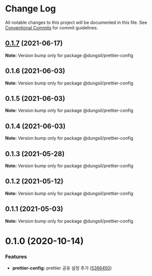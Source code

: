 # Change Log

All notable changes to this project will be documented in this file.
See [Conventional Commits](https://conventionalcommits.org) for commit guidelines.

## [0.1.7](https://github.com/dungsil/my-config/compare/@dungsil/prettier-config@0.1.6...@dungsil/prettier-config@0.1.7) (2021-06-17)

**Note:** Version bump only for package @dungsil/prettier-config






## 0.1.6 (2021-06-03)

**Note:** Version bump only for package @dungsil/prettier-config





## 0.1.5 (2021-06-03)

**Note:** Version bump only for package @dungsil/prettier-config





## 0.1.4 (2021-06-03)

**Note:** Version bump only for package @dungsil/prettier-config





## 0.1.3 (2021-05-28)

**Note:** Version bump only for package @dungsil/prettier-config





## 0.1.2 (2021-05-12)

**Note:** Version bump only for package @dungsil/prettier-config





## 0.1.1 (2021-05-03)

**Note:** Version bump only for package @dungsil/prettier-config





# 0.1.0 (2020-10-14)


### Features

* **prettier-config:** prettier 공유 설정 추가 ([5366450](https://github.com/dungsil/my-config/commit/536645096ac617f72193eca8dd4d2a9fc181303a))
